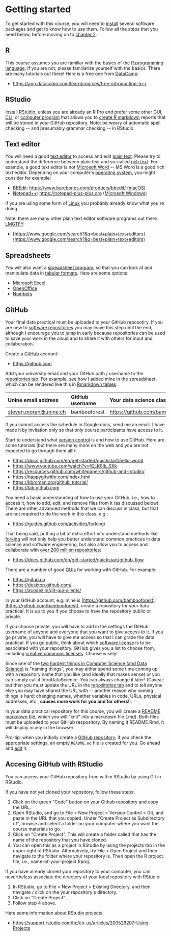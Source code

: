 # Getting started

To get started with this course, you will need to [install](https://en.wikipedia.org/wiki/Installation_(computer_programs)) several software packages and get to know how to use them. Follow all the steps that you need below, before moving on to [chapter 2](https://github.com/bambooforest/IntroDataScience/2_writing_scientific_reports).


## R

This course assumes you are familiar with the basics of the [R programming language](https://en.wikipedia.org/wiki/R_(programming_language)). If you are not, please familiarize yourself with the basics. There are many tutorials out there! Here is a free one from [DataCamp](https://www.datacamp.com):

* https://app.datacamp.com/learn/courses/free-introduction-to-r


## RStudio

Install [RStudio](https://www.rstudio.com), unless you are already an R Pro and prefer some other [GUI](https://en.wikipedia.org/wiki/Graphical_user_interface), [CLI](https://en.wikipedia.org/wiki/Command-line_interface), or [computer program](https://en.wikipedia.org/wiki/Computer_program) that allows you to [create R markdown](https://rmarkdown.rstudio.com/authoring_quick_tour.html) reports that will be stored in your GitHub repository. Note: be weary of automatic spell checking -- and presumably grammar checking -- in RStudio.


## Text editor

You will need a good [text editor](https://en.wikipedia.org/wiki/Text_editor) to access and edit [plain text](https://en.wikipedia.org/wiki/Plain_text). Please try to understand the difference between plain text and so-called [rich text](https://en.wikipedia.org/wiki/Formatted_text). For example, a good text editor is not [Microsoft Word](https://en.wikipedia.org/wiki/Microsoft_Word) -- MS Word is a good rich text editor. Depending on your computer's [operating system](https://en.wikipedia.org/wiki/Operating_system), you might consider for example:

* [BBEdit](https://en.wikipedia.org/wiki/BBEdit): https://www.barebones.com/products/bbedit/ ([macOS](https://en.wikipedia.org/wiki/MacOS)) 
* [Notepad++](https://en.wikipedia.org/wiki/Notepad%2B%2B): https://notepad-plus-plus.org ([Microsoft Windows](https://en.wikipedia.org/wiki/Microsoft_Windows))

If you are using some form of [Linux](https://en.wikipedia.org/wiki/Linux) you probably already know what you're doing.

Note: there are many other plain text editor software programs out there. [LMGTFY](https://www.dictionary.com/e/slang/lmgtfy/):

* [https://www.google.com/search?&q=best+plain+text+editors](https://www.google.com/search?&q=best+plain+text+editors)


## Spreadsheets

You will also want a [spreadsheet program](https://en.wikipedia.org/wiki/Spreadsheet), so that you can look at and manipulate data in [tabular formats](https://en.wikipedia.org/wiki/Table_(information)). Here are some options:

* [Microsoft Excel](https://en.wikipedia.org/wiki/Microsoft_Excel)
* [OpenOffice](https://en.wikipedia.org/wiki/Apache_OpenOffice)
* [Numbers](https://en.wikipedia.org/wiki/Numbers_(spreadsheet))


## GitHub

Your final data practical must be uploaded to your GitHub reposotiry. If you are new to [software repositories](https://en.wikipedia.org/wiki/Software_repository) you may leave this step until the end, although I encourage you to jump in early because repositories can be used to save your work in the cloud and to share it with others for input and collaboration.

Create a [GitHub](https://en.wikipedia.org/wiki/GitHub) account:

* https://github.com

Add your university email and your GitHub path / username to the [repositories tab](https://docs.google.com/spreadsheets/d/1di-H7lsmdkT1RJlsXERkIcBSE4Y6XKIwPdulyaZ13DM/edit#gid=788106030&range=A1). For example, see how I added mine in the spreadsheet, which can be rendered like this in [Rmarkdown tables](https://dereksonderegger.github.io/570L/15-rmarkdown-tricks.html):

| Unine email address | GitHub username | Your data science class repository URL |
|:------|:-----|:---------|
| steven.moran@unine.ch | bambooforest | https://github.com/bambooforest/IntroDataScience/ |

If you cannot access the schedule in Google docs, send me an email. I have made it by invitation only so that only course participants have access to it.

Start to understand what [version control](https://en.wikipedia.org/wiki/Distributed_version_control) is and how to use GitHub. Here are some tutorials (but there are many more on the web and you are not expected to go through them all!):

* https://docs.github.com/en/get-started/quickstart/hello-world
* https://www.youtube.com/watch?v=fQLK8Ib_SKk
* https://resources.github.com/whitepapers/github-and-rstudio/
* https://happygitwithr.com/index.html
* https://kbroman.org/github_tutorial/
* https://lab.github.com

You need a basic understanding of how to use your GitHub, i.e., how to access it, how to add, edit, and remove files from it (as discussed below). There are other advanced methods that we can discuss in class, but that are not required to do the work in this class, e.g.:

* https://guides.github.com/activities/forking/

That being said, putting a bit of extra effort into understand methods like [forking](https://en.wikipedia.org/wiki/Fork_(software_development)) will not only help you better understand common practices in data science and software engineering, but also allow you to access and collaborate with [over 200 million repositories](https://en.wikipedia.org/wiki/GitHub):

* https://docs.github.com/en/get-started/quickstart/github-flow

There are a number of good [GUIs](https://en.wikipedia.org/wiki/Graphical_user_interface) for working with GitHub. For example:

* https://gitup.co
* https://desktop.github.com/
* https://acodez.in/git-gui-clients/

In your GitHub account, e.g. mine is [https://github.com/bambooforest](https://github.com/bambooforest), create a repository for your data practical. It is up to you if you choose to have the repository public or private. 

If you choose private, you will have to add in the settings the GitHub username of anyone and everyone that you want to give access to it. If you go private, you will have to give me access so that I can grade the data practical. If you go public, think about which [software license](https://en.wikipedia.org/wiki/Software_license) is to be associated with your repository. GitHub gives you a list to choose from, including [creative commons licenses](https://creativecommons.org/licenses/). Choose wisely!

Since one of the [two hardest things in Computer Science (and Data Science)](https://martinfowler.com/bliki/TwoHardThings.html) is "naming things", you may either spend some time coming up with a repository name that you like (and ideally that makes sense) or you can simply call it IntroDataScience. You can always change it later! (Caveat: but then you must update the URL in the [repositories tab](https://docs.google.com/spreadsheets/d/1di-H7lsmdkT1RJlsXERkIcBSE4Y6XKIwPdulyaZ13DM/edit#gid=788106030&range=A1) and to tell anyone else you may have shared the URL with -- another reason why naming things is hard: changing names, whether variables in code, URLs, physical addresses, etc., **causes more work for you and for others**!).

In your data practical repository for this course, you will create a [README markdown file](README.Rmd), which you will "knit" into a markdown file (.md). Both files must be uploaded to your GitHub respository. By naming it README.Rmd, it will display nicely in the browser.

Pro-tip: when you initially create a [GitHub repository](https://docs.github.com/en/get-started/quickstart/create-a-repo), if you check the appropriate settings, an empty `README.md` file is created for you. Go ahead and [edit](https://docs.github.com/en/repositories/working-with-files/managing-files/editing-files) it.


## Accesing GitHub with RStudio

You can access your GitHub repository from within RStudio by using Git in RStudio.

If you have not yet cloned your repository, follow these steps:

1. Click on the green "Code" button on your Github repository and copy the URL.
2. Open RStudio, and go to File > New Project > Version Control > Git, and paste in the URL that you  copied. Under "Create Project as Subdirectory of", browse and select a folder on your computer where you want the course materials to go.
3. Click on "Create Project". This will create a folder called that has the name of the repository that you have cloned.
4. You can open this as a project in RStudio by using the projects tab in the upper right of RStudio. Alternatively, try File > Open Project and then navigate to the folder where your repository is. Then open the R project file, i.e., name-of-your-project.Rproj.


If you have already cloned your repository to your computer, you can nevertheless associate the directory of your local repository with RStudio:

1. In RStudio, go to File > New Project > Existing Directory, and then navigate / click on the your repository's directory.
2. Click on "Create Project".
3. Follow step 4 above.

Here some information about RStudio projects:

* https://support.rstudio.com/hc/en-us/articles/200526207-Using-Projects




